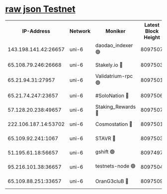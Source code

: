[raw json Testnet](https://rpc-check.junot.stavr.tech/junot/rpc-junot-result.json)
=


<table><tr><th>IP-Address</th><th>Network</th><th>Moniker</th><th>Latest Block Height</th><th>Earliest Block Height</th><th>Catching Up</th><th>Tx Index</th><th>Voting Power</th><th>Scan Time</th></tr><tr><td>143.198.141.42:26657</td><td>uni-6</td><td>daodao_indexer 🟢</td><td>8097507</td><td>1</td><td>False</td><td>off</td><td>0</td><td>2024-02-18T09:05:19.666999860UTC</td></tr><tr><td>65.108.79.246:26668</td><td>uni-6</td><td>Stakely.io 🔴</td><td>8097503</td><td>1570872</td><td>False</td><td>on</td><td>11</td><td>2024-02-18T09:05:09.715382230UTC</td></tr><tr><td>65.21.94.31:27957</td><td>uni-6</td><td>Validatrium-rpc 🟢</td><td>8097501</td><td>2943363</td><td>False</td><td>on</td><td>0</td><td>2024-02-18T09:05:04.850314585UTC</td></tr><tr><td>65.21.74.247:23657</td><td>uni-6</td><td>#SoloNation 🔴</td><td>8097506</td><td>5208001</td><td>False</td><td>on</td><td>112</td><td>2024-02-18T09:05:18.692460441UTC</td></tr><tr><td>57.128.20.238:49657</td><td>uni-6</td><td>Staking_Rewards 🔴</td><td>8097507</td><td>6514618</td><td>False</td><td>on</td><td>1008</td><td>2024-02-18T09:05:19.938307459UTC</td></tr><tr><td>222.106.187.14:53702</td><td>uni-6</td><td>Cosmostation 🔴</td><td>8097501</td><td>7473037</td><td>False</td><td>on</td><td>109003</td><td>2024-02-18T09:05:02.422935895UTC</td></tr><tr><td>65.109.92.241:1067</td><td>uni-6</td><td>STAVR 🔴</td><td>8097503</td><td>7502372</td><td>False</td><td>on</td><td>6054</td><td>2024-02-18T09:05:09.373152151UTC</td></tr><tr><td>51.195.61.18:56657</td><td>uni-6</td><td>gshift 🟢</td><td>8097497</td><td>7691417</td><td>False</td><td>on</td><td>0</td><td>2024-02-18T09:04:51.158839742UTC</td></tr><tr><td>95.216.101.38:36657</td><td>uni-6</td><td>testnets-node 🟢</td><td>8097504</td><td>8055961</td><td>False</td><td>on</td><td>0</td><td>2024-02-18T09:05:12.183785824UTC</td></tr><tr><td>65.109.88.251:33657</td><td>uni-6</td><td>OranG3cluB 🔴</td><td>8097509</td><td>8055961</td><td>False</td><td>on</td><td>11</td><td>2024-02-18T09:05:24.360170259UTC</td></tr></table>